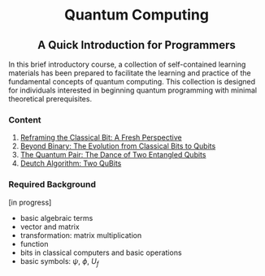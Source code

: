 <h1 align="center">Quantum Computing</h1>
<h2 align="center">A Quick Introduction for Programmers</h2>

In this brief introductory course, a collection of self-contained learning materials has been prepared to facilitate the learning and practice of the fundamental concepts of quantum computing. This collection is designed for individuals interested in beginning quantum programming with minimal theoretical prerequisites.

### Content

1. [Reframing the Classical Bit: A Fresh Perspective](qc_lesson_01.ipynb)
2. [Beyond Binary: The Evolution from Classical Bits to Qubits](qc_lesson_02.ipynb)
3. [The Quantum Pair: The Dance of Two Entangled Qubits](qc_lesson_03.ipynb)
4. [Deutch Algorithm: Two QuBits](qc_lesson_04.ipynb)
   

### Required Background
[in progress]

- basic algebraic terms
- vector and matrix
- transformation: matrix multiplication
- function
- bits in classical computers and basic operations
- basic symbols: $\psi$, $\phi$, $U_f$